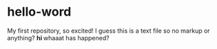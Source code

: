 # hello-word
My first repository, so excited!
I guess this is a text file so no markup or anything? <b> hi </b>
whaaat has happened?
